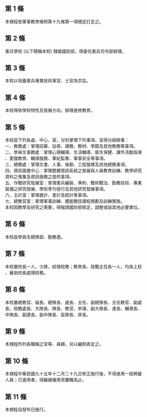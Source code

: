第 1 條
-------
本規程依軍事教育條例第十九條第一項規定訂定之。

第 2 條
-------
憲兵學校 (以下簡稱本校) 隸屬國防部，得委任憲兵司令部辦理。

第 3 條
-------
本校以培養憲兵專業技術軍官、士官為宗旨。

第 4 條
-------
本校得依學校特性及發展方向，辦理進修教育。

第 5 條
-------
本校設下列各處、中心、室，分別掌理下列事項，並得分組辦事：  
一、教務處：掌理招募、註冊、課務、教材、學籍及其他教務等事項。  
二、學員生事務處：掌理心理輔導、生活輔導、衛生保健、課外活動指導  
    、愛國教育、輔導服務、軍紀監察、軍事安全等事項。  
三、總務處：掌理文書、人事、後勤、工程營建及其他總務事項。  
四、資訊圖書中心：掌理整體資訊系統之發展與人員教育訓練、教學研究  
    資料之蒐集及資訊服務之提供事項。  
五、作戰研究發展室：掌理憲兵編裝、準則、戰術戰法、勤務技術、專業  
    裝備之研究發展、學術季刊發行及其他研究發展事項。  
六、主計室：掌理歲計、會計及統計等事項。  
七、總教官室：掌理軍事訓練、體能戰技課程規劃及訓練實施。  
本校因教學及研究之需要，得報請國防部核定，調整或設其他必要單位。

第 6 條
-------
本校設學員生總隊部、勤務連。

第 7 條
-------
本校置校長一人，少將，綜理校務；教育長、政戰主任各一人，均為上校  
，襄助校長處理校務。

第 8 條
-------
本校置總教官、組長、總隊長、處長、主任、副總隊長、主任教官、副處  
長、政戰處長、大隊長、隊長、教官、參謀、副大隊長、連長、輔導長、  
中隊長、副連長、副中隊長、區隊長、排長。

第 9 條
-------
本規程所列各職稱之官等、員額，另以編制表定之。

第 10 條
--------
本規程中華民國九十五年十二月二十九日修正施行後，不得進用一般聘雇  
人員；已進用者，得繼續僱用至離職為止。

第 11 條
--------
本規程自發布日施行。


